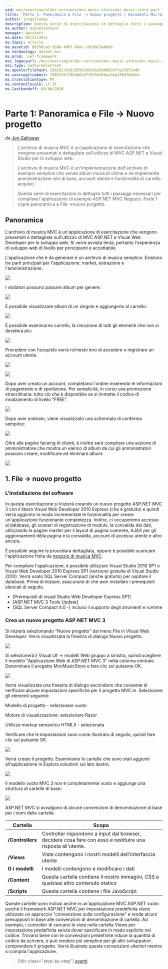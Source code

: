 ```yaml
---
uid: mvc/overview/older-versions/mvc-music-store/mvc-music-store-part-1
title: 'Parte 1: Panoramica e File -> Nuovo progetto | Documenti Microsoft'
author: jongalloway
description: Questa serie di esercitazioni in dettaglio tutti i passaggi necessari per compilare l'applicazione di esempio ASP.NET MVC Negozio. Viene illustrato come parte 1 Panoramica e File -> Nuovo progetto.
ms.author: aspnetcontent
manager: wpickett
ms.date: 04/21/2011
ms.topic: article
ms.assetid: bd356ca3-5bdb-4067-9dac-c9e9923a86e8
ms.technology: dotnet-mvc
ms.prod: .net-framework
msc.legacyurl: /mvc/overview/older-versions/mvc-music-store/mvc-music-store-part-1
msc.type: authoredcontent
ms.openlocfilehash: 2082927d18c95563893da199d60347fa15952446
ms.sourcegitcommit: f8852267f463b62d7f975e56bea9aa3f68fbbdeb
ms.translationtype: MT
ms.contentlocale: it-IT
ms.lasthandoff: 04/06/2018
---
```

<a name="part-1-overview-and-file-new-project"></a>Parte 1: Panoramica e File -> Nuovo progetto
====================
da [Jon Galloway](https://github.com/jongalloway)

> L'archivio di musica MVC è un'applicazione di esercitazione che vengono presentati e dettagliate sull'utilizzo di MVC ASP.NET e Visual Studio per lo sviluppo web.  
>   
> L'archivio di musica MVC è un'implementazione dell'archivio di esempio semplice che vende album musicali online e ne implementa amministrazione sito di base, account utente e funzionalità di carrello acquisti.  
>   
> Questa serie di esercitazioni in dettaglio tutti i passaggi necessari per compilare l'applicazione di esempio ASP.NET MVC Negozio. Parte 1 copre panoramica e File -&gt;nuovo progetto.


## <a name="overview"></a>Panoramica

L'archivio di musica MVC è un'applicazione di esercitazione che vengono presentati e dettagliate sull'utilizzo di MVC ASP.NET e Visual Web Developer per lo sviluppo web. Si verrà avviata lenta, pertanto l'esperienza di sviluppo web di livello per principianti è accettabile.

L'applicazione che è da generare è un archivio di musica semplice. Esistono tre parti principali per l'applicazione: market, estrazione e l'amministrazione.

![](mvc-music-store-part-1/_static/image1.jpg)

I visitatori possono passare album per genere:

![](mvc-music-store-part-1/_static/image2.jpg)

È possibile visualizzare album di un singolo e aggiungerlo al carrello:

![](mvc-music-store-part-1/_static/image3.jpg)

È possibile esaminarne carrello, la rimozione di tutti gli elementi che non si desidera più:

![](mvc-music-store-part-1/_static/image4.jpg)

Procedere con l'acquisto verrà richiesto loro di accedere o registrare un account utente.

![](mvc-music-store-part-1/_static/image1.png)

![](mvc-music-store-part-1/_static/image2.png)

Dopo aver creato un account, completano l'ordine inserendo le informazioni di pagamento e di spedizione. Per semplicità, in corso una promozione straordinaria: tutto ciò che è disponibile se si immette il codice di innalzamento di livello "FREE".

![](mvc-music-store-part-1/_static/image5.jpg)

Dopo aver ordinato, viene visualizzato una schermata di conferma semplice:

![](mvc-music-store-part-1/_static/image6.jpg)

Oltre alle pagine faceing di clienti, è inoltre sarà compilare una sezione di amministratore che mostra un elenco di album da cui gli amministratori possono creare, modificare ed eliminare album:

![](mvc-music-store-part-1/_static/image7.jpg)

## <a name="1-file--gt-new-project"></a>1. File -&gt; nuovo progetto

### <a name="installing-the-software"></a>L'installazione del software

In questa esercitazione si inizierà creando un nuovo progetto ASP.NET MVC 3 con il libero Visual Web Developer 2010 Express (che è gratuito) e quindi verrà aggiunto in modo incrementale le funzionalità per creare un'applicazione funzionante completezza. Inoltre, ci occuperemo accesso al database, gli scenari di registrazione di modulo, la convalida dei dati, utilizzando le pagine master per il layout di pagina coerente, AJAX per gli aggiornamenti della pagina e la convalida, account di accesso utente e altro ancora.

È possibile seguire la procedura dettagliata, oppure è possibile scaricare l'applicazione finita da [negozio di musica MVC](https://github.com/evilDave/MVC-Music-Store).

Per compilare l'applicazione, è possibile utilizzare Visual Studio 2010 SP1 o Visual Web Developer 2010 Express SP1 (versione gratuita di Visual Studio 2010). Verrà usato SQL Server Compact (anche gratuito) per ospitare il database. Prima di iniziare, assicurarsi di che aver installato i prerequisiti elencati di seguito.


- [Prerequisiti di visual Studio Web Developer Express SP1]
- [ASP.NET MVC 3 Tools Update]
- [SQL Server Compact 4.0 -] incluso il supporto degli strumenti e runtime


### <a name="creating-a-new-aspnet-mvc-3-project"></a>Crea un nuovo progetto ASP.NET MVC 3

Si inizierà selezionando "Nuovo progetto" dal menu File in Visual Web Developer. Verrà visualizzata la finestra di dialogo Nuovo progetto.

![](mvc-music-store-part-1/_static/image5.png)

Si selezionerà il Visual c# -&gt; modelli Web gruppo a sinistra, quindi scegliere il modello "Applicazione Web di ASP.NET MVC 3" nella colonna centrale. Denominare il progetto MvcMusicStore e fare clic sul pulsante OK.

![](mvc-music-store-part-1/_static/image8.jpg)

Verrà visualizzata una finestra di dialogo secondario che consente di verificare alcune impostazioni specifiche per il progetto MVC in. Selezionare gli elementi seguenti:

Modello di progetto - selezionare vuoto

Motore di visualizzazione: selezionare Razor

Utilizza markup semantico HTML5 - selezionata

Verificare che le impostazioni sono come illustrato di seguito, quindi fare clic sul pulsante OK.

![](mvc-music-store-part-1/_static/image9.jpg)

Verrà creato il progetto. Esaminiamo le cartelle che sono stati aggiunti all'applicazione in Esplora soluzioni sul lato destro.

![](mvc-music-store-part-1/_static/image10.jpg)

Il modello vuoto MVC 3 non è completamente vuoto e aggiunge una struttura di cartelle di base:

![](mvc-music-store-part-1/_static/image6.png)

ASP.NET MVC si avvalgono di alcune convenzioni di denominazione di base per i nomi delle cartelle:

| **Cartella** | **Scopo** |
| --- | --- |
| **/Controllers** | Controller rispondono a input dal browser, decidere cosa fare con esso e restituire una risposta all'utente. |
| **/Views** | Viste contengono i nostri modelli dell'interfaccia utente |
| **O i modelli** | I modelli contengono e modificare i dati |
| **/Content** | Questa cartella contiene il nostro immagini, CSS e qualsiasi altro contenuto statico |
| **/Scripts** | Questa cartella contiene i file JavaScript |

Queste cartelle sono inclusi anche in un'applicazione MVC ASP.NET vuoto poiché il framework ASP.NET MVC per impostazione predefinita viene utilizzato un approccio "convenzione sulla configurazione" e rende alcuni presupposti in base alle convenzioni di denominazione di cartella. Ad esempio, i controller di cercano le viste nella cartella Views per impostazione predefinita senza dover specificare in modo esplicito nel codice. Trovarsi bene con le convenzioni predefinite riduce la quantità di codice da scrivere, e può rendere più semplice per gli altri sviluppatori comprendere il progetto. Verrà illustrato queste convenzioni ulteriori mentre si compila l'applicazione.

> [!div class="step-by-step"]
> [avanti](mvc-music-store-part-2.md)
